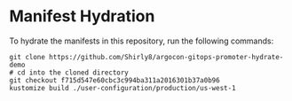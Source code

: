 # Manifest Hydration

To hydrate the manifests in this repository, run the following commands:

```shell
git clone https://github.com/Shirly8/argocon-gitops-promoter-hydrate-demo
# cd into the cloned directory
git checkout f715d547e60cbc3c994ba311a2016301b37a0b96
kustomize build ./user-configuration/production/us-west-1
```
